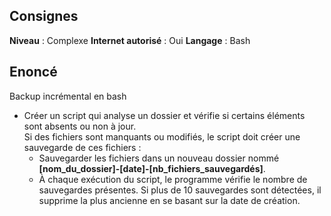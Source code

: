 ## Consignes

**Niveau** : Complexe
**Internet autorisé** : Oui
**Langage** : Bash

## Enoncé

Backup incrémental en bash

- Créer un script qui analyse un dossier et vérifie si certains éléments sont absents ou non à jour.  
  Si des fichiers sont manquants ou modifiés, le script doit créer une sauvegarde de ces fichiers :  
    - Sauvegarder les fichiers dans un nouveau dossier nommé **[nom_du_dossier]-[date]-[nb_fichiers_sauvegardés]**.
    - À chaque exécution du script, le programme vérifie le nombre de sauvegardes présentes. Si plus de 10 sauvegardes sont détectées, il supprime la plus ancienne en se basant sur la date de création.

